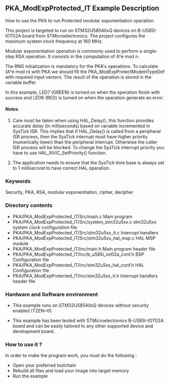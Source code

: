 ## <b>PKA_ModExpProtected_IT Example Description</b>

How to use the PKA to run Protected modular exponentiation operation

This project is targeted to run on STM32U585AIIxQ devices on B-U585I-IOT02A board from STMicroelectronics.
The project configures the maximum system clock frequency at 160 MHz.

Modular exponentiation operation is commonly used to perform a single-step RSA
operation. It consists in the computation of A^e mod n.

The RNG initialization is mandatory for the PKA's operations.
To calculate (A^e mod n) with PKA we should fill the PKA_ModExpProtectModeInTypeDef with required input vectors.
The result of the operation is stored in the variable buffer.

In this example, LED7 (GREEN) is turned on when the operation finish with success
and LED6 (RED) is turned on when the operation generate an error.

#### <b>Notes</b>

 1. Care must be taken when using HAL_Delay(), this function provides accurate delay (in milliseconds)
      based on variable incremented in SysTick ISR. This implies that if HAL_Delay() is called from
      a peripheral ISR process, then the SysTick interrupt must have higher priority (numerically lower)
      than the peripheral interrupt. Otherwise the caller ISR process will be blocked.
      To change the SysTick interrupt priority you have to use HAL_NVIC_SetPriority() function.

 2. The application needs to ensure that the SysTick time base is always set to 1 millisecond
      to have correct HAL operation.

### <b>Keywords</b>

Security, PKA, RSA, modular exponentiation, cipher, decipher

### <b>Directory contents</b>

  - PKA/PKA_ModExpProtected_IT/Src/main.c                  Main program
  - PKA/PKA_ModExpProtected_IT/Src/system_stm32u5xx.c      stm32u5xx system clock configuration file
  - PKA/PKA_ModExpProtected_IT/Src/stm32u5xx_it.c          Interrupt handlers
  - PKA/PKA_ModExpProtected_IT/Src/stm32u5xx_hal_msp.c     HAL MSP module
  - PKA/PKA_ModExpProtected_IT/Inc/main.h                  Main program header file
  - PKA/PKA_ModExpProtected_IT/Inc/b_u585i_iot02a_conf.h   BSP Configuration file
  - PKA/PKA_ModExpProtected_IT/Inc/stm32u5xx_hal_conf.h    HAL Configuration file
  - PKA/PKA_ModExpProtected_IT/Inc/stm32u5xx_it.h          Interrupt handlers header file

### <b>Hardware and Software environment</b>

  - This example runs on STM32U585AIIxQ devices without security enabled (TZEN=0).

  - This example has been tested with STMicroelectronics B-U585I-IOT02A
    board and can be easily tailored to any other supported device
    and development board.

### <b>How to use it ?</b>

In order to make the program work, you must do the following :

 - Open your preferred toolchain
 - Rebuild all files and load your image into target memory
 - Run the example

